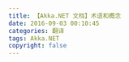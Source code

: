```yaml
---
title: 【Akka.NET 文档】术语和概念
date: 2016-09-03 00:10:45
categories: 翻译
tags: Akka.NET
copyright: false
---
```

<!--more-->
